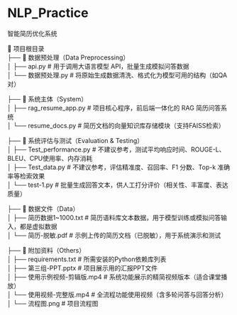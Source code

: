 # NLP_Practice
智能简历优化系统

📁 项目根目录  
├── 📁 数据预处理（Data Preprocessing）  
│   ├── api.py                     # 用于调用大语言模型 API，批量生成模拟问答数据  
│   └── 数据预处理.py             # 将原始生成数据清洗、格式化为模型可用的结构（如QA对）  
  
├── 📁 系统主体（System）  
│   ├── rag_resume_app.py          # 项目核心程序，前后端一体化的 RAG 简历问答系统  
│   └── resume_docs.py             # 简历文档的向量知识库存储模块（支持FAISS检索）  

├── 📁 系统评估与测试（Evaluation & Testing）  
│   ├── Test_performance.py        # 不建议参考，测试平均响应时间、ROUGE-L、BLEU、CPU使用率、内存消耗  
│   ├── Test_data.py               # 不建议参考，评估精准度、召回率、F1 分数、Top-k 准确率等检索效果  
│   └── test-1.py                  # 批量生成回答文本，供人工打分评价（相关性、丰富度、表达质量）  
  
├── 📁 数据文件（Data）  
│   ├── 简历数据1~1000.txt        # 简历语料库文本数据，用于模型训练或模拟问答输入，都是虚拟数据  
│   └── 简历-脱敏.pdf             # 示例上传的简历文档（已脱敏），用于系统演示和测试  
  
├── 📁 附加资料（Others）  
│   ├── requirements.txt           # 所需安装的Python依赖库列表  
│   ├── 第三组-PPT.pptx           # 项目展示用的汇报PPT文件  
│   ├── 使用示例视频-剪辑版.mp4   # 系统功能展示的精简视频版本（适合课堂播放）  
│   └── 使用视频-完整版.mp4       # 全流程功能使用视频（含多轮问答与回答分析）  
│   └── 流程图.png       # 项目流程图  

